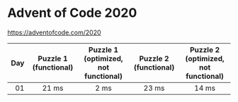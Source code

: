 # Advent of Code 2020

https://adventofcode.com/2020

| Day | Puzzle 1 (functional) | Puzzle 1 (optimized, not functional) | Puzzle 2 (functional) | Puzzle 2 (optimized, not functional) |
|----:|:---------------------:|:------------------------------------:|:---------------------:|:------------------------------------:|
| 01  | 21 ms                 | 2 ms                                 | 23 ms                 | 14 ms                                |
